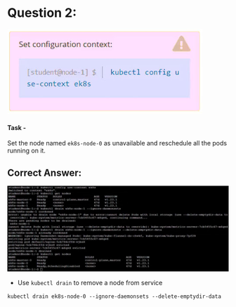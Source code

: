 # Question 2:

![](./context2.png)


#### Task -
Set the node named ```ek8s-node-0``` as unavailable and reschedule all the pods running on it.

## Correct Answer: 
![](./answer2.png)

- Use ```kubectl drain``` to remove a node from service
```
kubectl drain ek8s-node-0 --ignore-daemonsets --delete-emptydir-data
```
